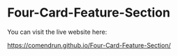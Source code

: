# Four-Card-Feature-Section

You can visit the live website here:

https://comendrun.github.io/Four-Card-Feature-Section/
